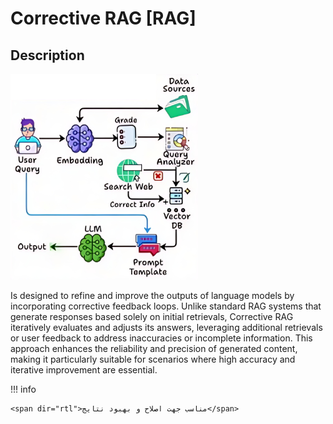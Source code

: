 # Corrective RAG [RAG]

## Description

![](corrective_rag/diagram.png)

Is designed to refine and improve the outputs of language models by incorporating corrective feedback loops.
Unlike standard RAG systems that generate responses based solely on initial retrievals, Corrective RAG iteratively evaluates and adjusts its answers, leveraging additional retrievals or user feedback to address inaccuracies or incomplete information.
This approach enhances the reliability and precision of generated content, making it particularly suitable for scenarios where high accuracy and iterative improvement are essential.

!!! info

    <span dir="rtl">مناسب جهت اصلاح و بهبود نتایج</span>

